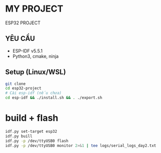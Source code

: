 # MY PROJECT
ESP32 PROJECT

## YÊU CẦU
- ESP-IDF v5.5.1
- Python3, cmake, ninja

## Setup (Linux/WSL)
```bash
git clone 
cd esp32-project
# Cài esp-idf (nếu chưa)
cd esp-idf && ./install.sh && . ./export.sh
```

# build + flash
```bash
idf.py set-target esp32
idf.py buill
idf.py -p /dev/ttyUSB0 flash
idf.py -p /dev/ttyUSB0 monitor 2>&1 | tee logs/serial_logs_day2.txt
```
